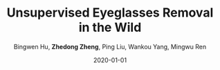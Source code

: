 ---
title: "Unsupervised Eyeglasses Removal in the Wild"
collection: publications
permalink: /publication/2020-01-01-Unsupervised-Eyeglasses-Removal-in-the-Wild
date: 2020-01-01
doi: 10.1109/tcyb.2020.2995496
venue: 'IEEE Transactions on Cybernetics'
paperurl: 'https://zdzheng.xyz/files/Hu_CYB20.pdf'
code: 'https://github.com/Bingwen-Hu/ERGAN-Pytorch'
author: 'Bingwen Hu,  <strong>Zhedong Zheng</strong>,  Ping Liu,  Wankou Yang,  Mingwu Ren'
citation: ' Bingwen Hu,  Zhedong Zheng,  Ping Liu,  Wankou Yang,  Mingwu Ren, &quot;Unsupervised Eyeglasses Removal in the Wild.&quot; IEEE Transactions on Cybernetics, 2020. DOI: 10.1109/tcyb.2020.2995496'
abs: 'Eyeglasses removal is challenging in removing different kinds of eyeglasses, e.g., rimless glasses, full-rim glasses and sunglasses, and recovering appropriate eyes. Due to the large visual variants, the conventional methods lack scalability. Most existing works focus on the frontal face images in the controlled environment, such as the laboratory, and need to design specific systems for different eyeglass types. To address the limitation, we propose a unified eyeglass removal model called Eyeglasses Removal Generative Adversarial Network (ERGAN), which could handle different types of glasses in the wild. The proposed method does not depend on the dense annotation of eyeglasses location but benefits from the large-scale face images with weak annotations. Specifically, we study the two relevant tasks simultaneously, i.e., removing and wearing eyeglasses. Given two facial images with and without eyeglasses, the proposed model learns to swap the eye area in two faces. The generation mechanism focuses on the eye area and invades the difficulty of generating a new face. In the experiment, we show the proposed method achieves a competitive removal quality in terms of realism and diversity. Furthermore, we evaluate ERGAN on several subsequent tasks, such as face verification and facial expression recognition. The experiment shows that our method could serve as a pre-processing method for these tasks.'
pub_year: '2020'
bib: >
    @article{Hu_2020,  
    author = "Hu, Bingwen and Zheng, Zhedong and Liu, Ping and Yang, Wankou and Ren, Mingwu",  
    doi = "10.1109/tcyb.2020.2995496",  
    year = "2020",  
    publisher = "IEEE",  
    pages = "1--13",  
    title = "Unsupervised Eyeglasses Removal in the Wild",  
    code = "https://github.com/Bingwen-Hu/ERGAN-Pytorch",  
    url = "https://zdzheng.xyz/files/Hu\_CYB20.pdf",  
    journal = "{IEEE} Transactions on Cybernetics",  
    abs = "Eyeglasses removal is challenging in removing different kinds of eyeglasses, e.g., rimless glasses, full-rim glasses and sunglasses, and recovering appropriate eyes. Due to the large visual variants, the conventional methods lack scalability. Most existing works focus on the frontal face images in the controlled environment, such as the laboratory, and need to design specific systems for different eyeglass types. To address the limitation, we propose a unified eyeglass removal model called Eyeglasses Removal Generative Adversarial Network (ERGAN), which could handle different types of glasses in the wild. The proposed method does not depend on the dense annotation of eyeglasses location but benefits from the large-scale face images with weak annotations. Specifically, we study the two relevant tasks simultaneously, i.e., removing and wearing eyeglasses. Given two facial images with and without eyeglasses, the proposed model learns to swap the eye area in two faces. The generation mechanism focuses on the eye area and invades the difficulty of generating a new face. In the experiment, we show the proposed method achieves a competitive removal quality in terms of realism and diversity. Furthermore, we evaluate ERGAN on several subsequent tasks, such as face verification and facial expression recognition. The experiment shows that our method could serve as a pre-processing method for these tasks."
    }

---